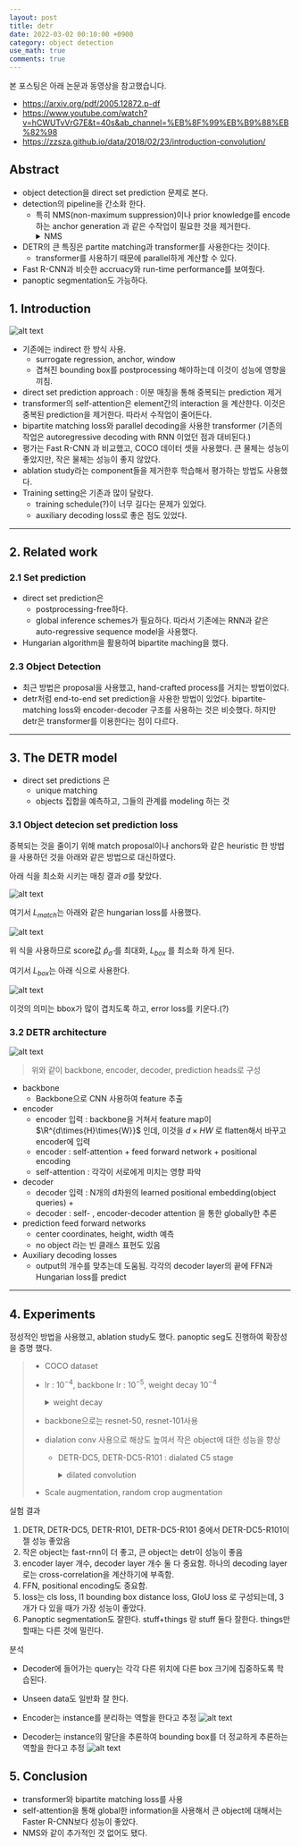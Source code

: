 ```yaml
---
layout: post
title: detr
date: 2022-03-02 00:10:00 +0900
category: object detection
use_math: true
comments: true
---
```

본 포스팅은 아래 논문과 동영상을 참고했습니다.

- <https://arxiv.org/pdf/2005.12872.p-df>
- <https://www.youtube.com/watch?v=hCWUTvVrG7E&t=40s&ab_channel=%EB%8F%99%EB%B9%88%EB%82%98>
- <https://zzsza.github.io/data/2018/02/23/introduction-convolution/>

## Abstract

- object detection을 direct set prediction 문제로 본다.
- detection의 pipeline을 간소화 한다.
  - 특히 NMS(non-maximum suppression)이나 prior knowledge를 encode하는 anchor generation 과 같은 수작업이 필요한 것을 제거한다.
    <details>
    <summary>
        NMS
    </summary>
    <div markdown="1">
    - bounding box 리스트 B에서 가장 score가 높은 것을 D로 옯기고, 그것과 B안의 원소들의 iou를 비교하여 threshold가 넘으면 B에서 삭제한다.
    - B안의 모든 원소를 확인하면 B에 남은 bounding box 중 score가 가장 높은 것을 D로 옮기고, 앞에서 한 과정을 다시 한다.
    </div>
  </details>
- DETR의 큰 특징은 partite matching과 transformer를 사용한다는 것이다.
  - transformer를 사용하기 때문에 parallel하게 계산할 수 있다.
- Fast R-CNN과 비슷한 accruacy와 run-time performance를 보여줬다.
- panoptic segmentation도 가능하다.

## 1. Introduction

![alt text](../public/img/220302/detr_full.png)

- 기존에는 indirect 한 방식 사용.
  - surrogate regression, anchor, window
  - 겹쳐진 bounding box를 postprocessing 해야하는데 이것이 성능에 영향을 끼침.
- direct set prediction approach : 이분 매칭을 통해 중복되는 prediction 제거
- transformer의 self-attention은 element간의 interaction 을 계산한다. 이것은 중복된 prediction을 제거한다. 따라서 수작업이 줄어든다.
- bipartite matching loss와 parallel decoding을 사용한 transformer (기존의 작업은 autoregressive decoding with RNN 이었던 점과 대비된다.)
- 평가는 Fast R-CNN 과 비교했고, COCO 데이터 셋을 사용했다. 큰 물체는 성능이 좋았지만, 작은 물체는 성능이 좋지 않았다.
- ablation study라는 component들을 제거한후 학습해서 평가하는 방법도 사용했다.
- Training setting은 기존과 많이 달랐다.
  - training schedule(?)이 너무 길다는 문제가 있었다.
  - auxiliary decoding loss로 좋은 점도 있었다.

---

## 2. Related work

### 2.1 Set prediction

- direct set prediction은
  - postprocessing-free하다.
  - global inference schemes가 필요하다. 따라서 기존에는 RNN과 같은 auto-regressive sequence model을 사용했다.
- Hungarian algorithm을 활용하여 bipartite maching을 했다.

### 2.3 Object Detection

- 최근 방법은 proposal을 사용했고, hand-crafted process를 거치는 방법이었다.
- detr처럼 end-to-end set prediction을 사용한 방법이 있었다. bipartite-matching loss와 encoder-decoder 구조를 사용하는 것은 비슷했다. 하지만 detr은 transformer를 이용한다는 점이 다르다.

---

## 3. The DETR model

- direct set predictions 은
  - unique matching
  - objects 집합을 예측하고, 그들의 관계를 modeling 하는 것

### 3.1 Object detecion set prediction loss

중복되는 것을  줄이기 위해 match proposal이나 anchors와 같은 heuristic 한 방법을 사용하던 것을 아래와 같은 방법으로 대신하였다.

아래 식을 최소화 시키는 매칭 결과 $\sigma$를 찾았다.

![alt text](/public/img/220302/detr_loss.png)

여기서 $L_{match}$는 아래와 같은 hungarian loss를 사용했다.

![alt text](../public/img/220302/detr_hungarian_loss.png)

위 식을 사용하므로 score값 $\hat{p}_{\hat{\sigma}}$ 를 최대화, $L_{box}$ 를 최소화 하게 된다.

여기서 $L_{box}$는 아래 식으로 사용한다.

![alt text](../public/img/220302/detr_bbox_loss.png)

이것의 의미는 bbox가 많이 겹치도록 하고, error loss를 키운다.(?)

### 3.2 DETR architecture

![alt text](../public/img/220302/detr_detail.png)

> 위와 같이 backbone, encoder, decoder, prediction heads로 구성
>
- backbone
  - Backbone으로 CNN 사용하여 feature 추출
- encoder
  - encoder 입력 : backbone을 거쳐서 feature map이 $\R^{d\times{H}\times{W}}$ 인데, 이것을 $d\times{HW}$ 로 flatten해서 바꾸고 encoder에 입력
  - encoder : self-attention + feed forward network + positional encoding
  - self-attention : 각각이 서로에게 미치는 영향 파악
- decoder
  - decoder 입력 : N개의 d차원의 learned positional embedding(object queries) +
  - decoder : self- , encoder-decoder attention 을 통한 globally한 추론
- prediction feed forward networks
  - center coordinates, height, width 예측
  - no object 라는 빈 클래스 표현도 있음
- Auxiliary decoding losses
  - output의 개수를 맞추는데 도움됨. 각각의 decoder layer의 끝에 FFN과 Hungarian loss를 predict

--- 

## 4. Experiments

정성적인 방법을 사용했고, ablation study도 했다. panoptic seg도 진행하여 확장성을 증명 했다.

> - COCO dataset
> - lr : $10^{-4}$, backbone lr : $10^{-5}$, weight decay $10^{-4}$
>     <details>
>     <summary>
>         weight decay
>     </summary>
>     <div markdown="1">
> 
>     ![alt text](../public/img/220302/weight_decay.png)
> 
>     weight가 너무 크면 panelty를 줌
> 
>     </div>
> 
>   </details>
> 
> - backbone으로는 resnet-50, resnet-101사용
> - dialation conv 사용으로 해상도 높여서 작은 object에 대한 성능을 향상
>   - DETR-DC5, DETR-DC5-R101 : dialated C5 stage
>     <details>
>     <summary>
>         dilated convolution
>     </summary>
>     <div markdown="1">
> 
>     ![alt text](../public/img/220302/dilated.gif)
> 
>     9개의 파라미터로 5x5 커널과 동일한 시야를 가짐.
> 
>     real-time segmentation분야에 주로 사용
> 
>     receptive field를 늘려 넒은 시야를 가져야할 필요가 있고, 여러 conv나 큰 커널을 사용할 여유가 없는 경우 사용됨.
> 
>     </div>
> 
>   </details>
> - Scale augmentation, random crop augmentation

실험 결과 

1. DETR, DETR-DC5, DETR-R101, DETR-DC5-R101 중에서 DETR-DC5-R101이 젤 성능 좋았음 
2. 작은 object는 fast-rnn이 더 좋고, 큰 object는 detr이 성능이 좋음
3. encoder layer 개수, decoder layer 개수 둘 다 중요함. 하나의 decoding layer로는 cross-correlation을 계산하기에 부족함. 
4. FFN, positional encoding도 중요함.
5. loss는 cls loss, l1 bounding box distance loss, GIoU loss 로 구성되는데, 3개가 다 있을 때가 가장 성능이 좋았다.
6. Panoptic segmentation도 잘한다. stuff+things 랑 stuff 둘다 잘한다. things만 할때는 다른 것에 밀린다.

분석

- Decoder에 들어가는 query는 각각 다른 위치에 다른 box 크기에 집중하도록 학습된다.
- Unseen data도 일반화 잘 한다.

- Encoder는 instance를 분리하는 역할을 한다고 추정
![alt text](../public/img/220302/detr_encoder.png)
- Decoder는 instance의 말단을 추론하여 bounding box를 더 정교하게 추론하는 역할을 한다고 추정
![alt text](../public/img/220302/detr_decoder.png)

## 5. Conclusion

- transformer와 bipartite matching loss를 사용
- self-attention을 통해 global한 information을 사용해서 큰 object에 대해서는 Faster R-CNN보다 성능이 좋았다.
- NMS와 같이 추가적인 것 없어도 됐다.